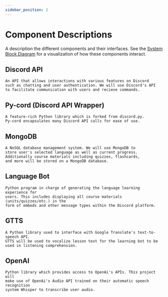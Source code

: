 ```yaml
---
sidebar_position: 2
---
```


# Component Descriptions
A description the different components and their interfaces. See the [System Block Diagram](https://capstone-projects-2023-fall.github.io/project-language-learning-discord-bot/docs/requirements/system-block-diagram) for a visualization of how these components interact.

## Discord API

	An API that allows interactions with various features on Discord 
	such as chatting and user authentication. We will use Discord's API 
	to facilitate communication with users and recieve commands. 
 
## Py-cord (Discord API Wrapper)

	A feature-rich Python library which is forked from discord.py. 
	Py-cord encapsulates many Discord API calls for ease of use. 

## MongoDB

	A NoSQL database management system. We will use MongoDB to
	store user's selected language as well as current progress. 
	Additionally course materials including quizzes, flashcards, 
	and more will be stored on a MongoDB database. 

## Language Bot

	Python program in charge of generating the language learning experience for 
	users. This includes displaying all course materials (units/quizzes/etc.) in the 
	form of embeds and other message types within the Discord platform.  
	
## GTTS

	A Python library used to interface with Google Translate's text-to-speech API. 
	GTTS will be used to vocalize lesson text for the learning bot to be 
	used in listening comprehension. 

## OpenAI

	Python library which provides access to OpenAi's APIs. This project will
	make use of OpenAi's Audio API trained on their automatic speech recognition 
	system Whisper to transcribe user audio. 
